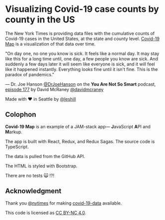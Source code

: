 # Visualizing Covid-19 case counts by county in the US

The New York Times is providing data files with the cumulative counts of Covid-19 cases in the United States, at the state and county level. [Covid-19 Map](https://covid-19-map.leshill.org) is a visualization of that data over time.

"On day one, no one you know is sick. It feels like a normal day. It may stay like this for a long time until, one day, a few people you know are sick. And suddenly a few days later it will seem like everyone is sick, and it will feel like it happened instantly. Everything looks fine until it isn't fine. This is the paradox of pandemics."

&mdash; Dr. Joe Hanson [@DrJoeHanson](https://twitter.com/DrJoeHanson) on the **You Are Not So Smart** podcast, [episode 177](https://youarenotsosmart.com/2020/04/05/yanss-177-why-people-waited-so-long-to-take-precautions-against-covid-19-how-to-better-persuade-those-who-still-refuse-and-how-to-take-bettercare-of-your-mental-health-during-isolation/) by David McRaney [@davidmcraney](https://twitter.com/davidmcraney)

Made with :heart: in Seattle by [@leshill](https://twitter.com/leshill)

## Colophon

**Covid-19 Map** is an example of a JAM-stack app&mdash; **J**avaScript **A**PI and **M**arkup.

The app is built with React, Redux, and Redux Sagas. The source code is TypeScript.

The data is pulled from the GitHub API.

The HTML is styled with Bootstrap.

There are no tests :scream_cat: !?!

## Acknowledgment

Thank you [@nytimes](https://twitter.com/nytimes) for making [covid-19-data](https://github.com/nytimes/covid-19-data) available.

This code is licensed as [CC BY-NC 4.0](https://creativecommons.org/licenses/by-nc/4.0/).
